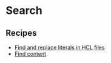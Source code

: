 # Search

## Recipes

* [Find and replace literals in HCL files](./findandreplaceliteral.md)
* [Find content](./findcontent.md)


